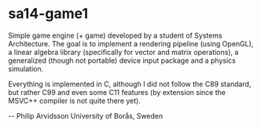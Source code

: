 # sa14-game1
Simple game engine (+ game) developed by a student of Systems Architecture. The goal is to implement a rendering pipeline (using OpenGL), a linear algebra library (specifically for vector and matrix operations), a generalized (though not portable) device input package and a physics simulation.

Everything is implemented in C, although I did not follow the C89 standard, but rather C99 and even some C11 features (by extension since the MSVC++ compiler is not quite there yet).

-- Philip Arvidsson
University of Borås, Sweden

